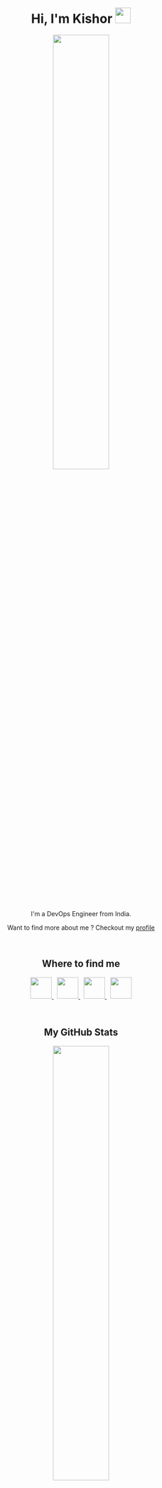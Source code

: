 <h1 align="center">
  Hi, I'm Kishor
  <img src="https://media.giphy.com/media/hvRJCLFzcasrR4ia7z/giphy.gif" width="35px" />
</h1>

<p align="center">
  <img align="center" width="50%" src="https://www.mygo.ge/uploads/blog/1584024060.jpg"/>
</p>

<p align="center">I'm a DevOps Engineer from India.</p>
<p align="center">
  Want to find more about me ? Checkout my <a href="https://kishorv06.github.io">profile</a>
</p>
<br/>

<!--
<h2 align="center">
  What I currently do
</h2>
<p align="center">
  I'm currently working on improving some Ansible playbooks.
  <br/>
  I'm currently learning <code>golang</code> and <code>Aerospike</code>.
  <br/>
  I'm looking to collaborate on some exciting projects.
  <br/>
  We could talk for hours on any tech-related topics
</p>
<br/>
-->
  
<h2 align="center">
  Where to find me
</h2>
<p align="center">
  <a href="https://www.linkedin.com/in/kishorv06">
    <img src="https://simpleicons.org/icons/linkedin.svg" width="48"/>
  </a>
  &nbsp;
  <a href="https://telegram.me/kishorv06">
    <img src="https://simpleicons.org/icons/telegram.svg" width="48"/>
  </a>
  &nbsp;
  <a href="https://www.buymeacoffee.com/kishorv06">
    <img src="https://simpleicons.org/icons/buymeacoffee.svg" width="48"/>
  </a>
  &nbsp;
  <a href="https://www.gitlab.com/kishorv06">
    <img src="https://simpleicons.org/icons/gitlab.svg" width="48"/>
  </a>
  
</p>
<br/>

<h2 align="center">
  My GitHub Stats
</h2>
<p align="center">
  <img align="top" width="50%" src="https://github-readme-stats.vercel.app/api?username=kishorv06&show_icons=true" />
  <br/>
  <br/>
  <img align="top" width="50%" src="https://github-readme-stats.vercel.app/api/top-langs/?username=kishorv06&layout=compact&langs_count=6" />
</p>
